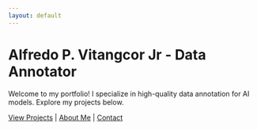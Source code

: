 ```yaml
---
layout: default
---
```

# Alfredo P. Vitangcor Jr - Data Annotator

Welcome to my portfolio! I specialize in high-quality data annotation for AI models. Explore my projects below.

[View Projects](#projects) | [About Me](#about) | [Contact](#contact)
